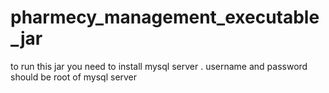 # pharmecy_management_executable_jar
to run this jar you need to install mysql server .
username and password should be root of mysql server

